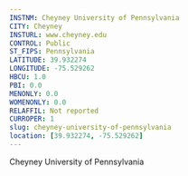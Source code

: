 ```yaml
---
INSTNM: Cheyney University of Pennsylvania
CITY: Cheyney
INSTURL: www.cheyney.edu
CONTROL: Public
ST_FIPS: Pennsylvania
LATITUDE: 39.932274
LONGITUDE: -75.529262
HBCU: 1.0
PBI: 0.0
MENONLY: 0.0
WOMENONLY: 0.0
RELAFFIL: Not reported
CURROPER: 1
slug: cheyney-university-of-pennsylvania
location: [39.932274, -75.529262]
---
```

Cheyney University of Pennsylvania